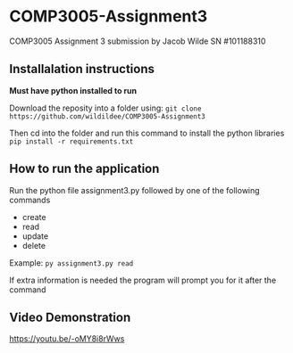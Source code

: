 # COMP3005-Assignment3
COMP3005 Assignment 3 submission by Jacob Wilde SN #101188310

## Installalation instructions
**Must have python installed to run**

Download the reposity into a folder using:
`git clone https://github.com/wildildee/COMP3005-Assignment3`

Then cd into the folder and run this command to install the python libraries
`pip install -r requirements.txt`

## How to run the application
Run the python file assignment3.py followed by one of the following commands

 - create
 - read
 - update
 - delete

Example: `py assignment3.py read`

If extra information is needed the program will prompt you for it after the command

## Video Demonstration
https://youtu.be/-oMY8i8rWws

